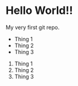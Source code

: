 # Hello World!!

My very first git repo.

- Thing 1
- Thing 2
- Thing 3


1. Thing 1
2. Thing 2
3. Thing 3
